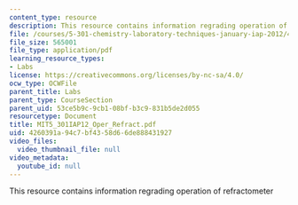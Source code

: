 ```yaml
---
content_type: resource
description: This resource contains information regrading operation of refractometer
file: /courses/5-301-chemistry-laboratory-techniques-january-iap-2012/4260391a94c7bf4358d66de888431927_MIT5_301IAP12_Oper_Refract.pdf
file_size: 565001
file_type: application/pdf
learning_resource_types:
- Labs
license: https://creativecommons.org/licenses/by-nc-sa/4.0/
ocw_type: OCWFile
parent_title: Labs
parent_type: CourseSection
parent_uid: 53ce5b9c-9cb1-08bf-b3c9-831b5de2d055
resourcetype: Document
title: MIT5_301IAP12_Oper_Refract.pdf
uid: 4260391a-94c7-bf43-58d6-6de888431927
video_files:
  video_thumbnail_file: null
video_metadata:
  youtube_id: null
---
```

This resource contains information regrading operation of refractometer
